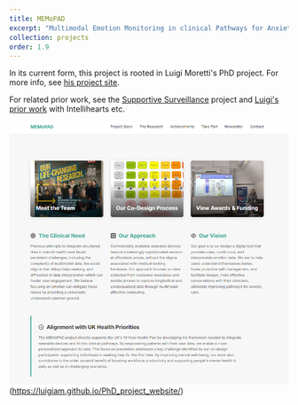 ```yaml
---
title: MEMoPAD
excerpt: "Multimodal Emotion Monitoring in clinical Pathways for Anxiety Disorders"
collection: projects
order: 1.9
---
```


In its current form, this project is rooted in Luigi Moretti's PhD project. For more info, see [his project site](https://luigiam.github.io/PhD_project_website/).

For related prior work, see the [Supportive Surveillance](https://dwongh.github.io/projects/SupSur/) project and [Luigi's prior work](https://luigiandreamoretti.com/) with Intellihearts etc.

![Luigi's MEMoPAD project site](/images/memopad_site_screenshot.png)(https://luigiam.github.io/PhD_project_website/)
